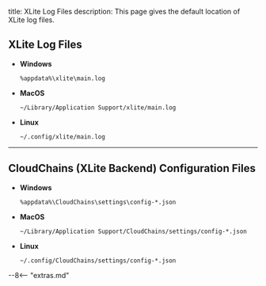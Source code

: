 title: XLite Log Files
description: This page gives the default location of XLite log files.

## XLite Log Files

- **Windows**
	``` 
	%appdata%\xlite\main.log
	``` 

- **MacOS**
	```
	~/Library/Application Support/xlite/main.log
	```

- **Linux**
	```
	~/.config/xlite/main.log
	```

---

## CloudChains (XLite Backend) Configuration Files
- **Windows**
	``` 
	%appdata%\CloudChains\settings\config-*.json
	``` 

- **MacOS**
	```
	~/Library/Application Support/CloudChains/settings/config-*.json
	```

- **Linux**
	```
	~/.config/CloudChains/settings/config-*.json
	```


<script type="text/javascript">
// read instructions for related links in ../snippets/extras.md
var relatedLinks = [];
</script>

--8<-- "extras.md"






